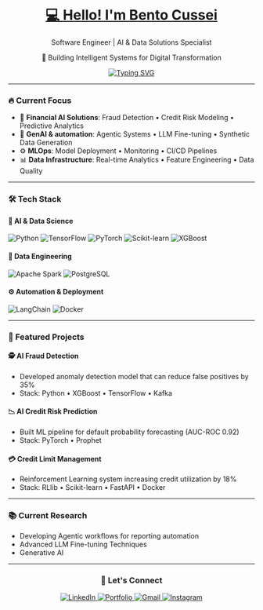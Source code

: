 <p align="center">
  <h1 align="center"><a href="https://www.linkedin.com/in/bentocussei">💻 Hello! I'm Bento Cussei</a></h1>
  <p align="center">Software Engineer | AI & Data Solutions Specialist</p>
  <p align="center">🚀 Building Intelligent Systems for Digital Transformation</p>
</p>

<p align="center">
  <a href="https://git.io/typing-svg"><img src="https://readme-typing-svg.demolab.com?font=Fira+Code&weight=600&size=22&duration=4000&pause=1000&color=22D3EE&center=true&vCenter=true&width=600&lines=Specializing+in+Data+Analytics+%26+Data+Science;AI-Powered+Automation;Data+Driven+Decision+Making" alt="Typing SVG" /></a>
</p>

---

### 🔥 Current Focus
- 🧩 **Financial AI Solutions**: Fraud Detection • Credit Risk Modeling • Predictive Analytics
- 🤖 **GenAI & automation**: Agentic Systems • LLM Fine-tuning • Synthetic Data Generation
- ⚙️ **MLOps**: Model Deployment • Monitoring • CI/CD Pipelines
- 📊 **Data Infrastructure**: Real-time Analytics • Feature Engineering • Data Quality

---

### 🛠️ Tech Stack

#### 🤖 AI & Data Science
![Python](https://img.shields.io/badge/Python-3776AB?style=for-the-badge&logo=python&logoColor=white)
![TensorFlow](https://img.shields.io/badge/TensorFlow-FF6F00?style=for-the-badge&logo=tensorflow&logoColor=white)
![PyTorch](https://img.shields.io/badge/PyTorch-EE4C2C?style=for-the-badge&logo=pytorch&logoColor=white)
![Scikit-learn](https://img.shields.io/badge/Scikit--learn-F7931E?style=for-the-badge&logo=scikit-learn&logoColor=white)
![XGBoost](https://img.shields.io/badge/XGBoost-017CEE?style=for-the-badge&logo=xgboost&logoColor=white)

#### 💾 Data Engineering
![Apache Spark](https://img.shields.io/badge/Spark-E25A1C?style=for-the-badge&logo=apachespark&logoColor=white)
![PostgreSQL](https://img.shields.io/badge/PostgreSQL-316192?style=for-the-badge&logo=postgresql&logoColor=white)

#### ⚙️ Automation & Deployment
![LangChain](https://img.shields.io/badge/LangChain-00ADD8?style=for-the-badge&logo=langchain&logoColor=white)
![Docker](https://img.shields.io/badge/Docker-2496ED?style=for-the-badge&logo=docker&logoColor=white)

---

### 💼 Featured Projects

#### 🕵️ AI Fraud Detection
- Developed anomaly detection model that can reduce false positives by 35%
- Stack: Python • XGBoost • TensorFlow • Kafka

#### 📉 AI Credit Risk Prediction
- Built ML pipeline for default probability forecasting (AUC-ROC 0.92)
- Stack: PyTorch • Prophet

#### 💳 Credit Limit Management
- Reinforcement Learning system increasing credit utilization by 18%
- Stack: RLlib • Scikit-learn • FastAPI • Docker

---

### 📚 Current Research
- Developing Agentic workflows for reporting automation
- Advanced LLM Fine-tuning Techniques
- Generative AI

---

<div align="center">
  <h3>💌 Let's Connect</h3>
  <a href="https://www.linkedin.com/in/bentocussei" target="_blank">
    <img src="https://img.shields.io/badge/LinkedIn-0077B5?style=for-the-badge&logo=linkedin&logoColor=white" alt="LinkedIn">
  </a>
  <a href="https://bentobenack.com" target="_blank">
    <img src="https://img.shields.io/badge/Portfolio-FF7139?style=for-the-badge&logo=firefox&logoColor=white" alt="Portfolio">
  </a>
  <a href="mailto:bentocussei@gmail.com">
    <img src="https://img.shields.io/badge/Gmail-D14836?style=for-the-badge&logo=gmail&logoColor=white" alt="Gmail">
  </a>
  <a href="https://www.instagram.com/bcussei" target="_blank">
    <img src="https://img.shields.io/badge/Instagram-E4405F?style=for-the-badge&logo=instagram&logoColor=white" alt="Instagram">
  </a>
</div>
